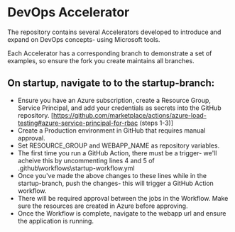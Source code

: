 # DevOps Accelerator

The repository contains several Accelerators developed to introduce and expand on DevOps concepts- using Microsoft tools.

Each Accelerator has a corresponding branch to demonstrate a set of examples, so ensure the fork you create maintains all branches.

## On startup, navigate to to the startup-branch:
- Ensure you have an Azure subscription, create a Resource Group, Service Principal, and add your credentials as secrets into the GitHub repository. [https://github.com/marketplace/actions/azure-load-testing#azure-service-principal-for-rbac (steps 1-3)]
- Create a Production environment in GitHub that requires manual approval.
- Set RESOURCE_GROUP and WEBAPP_NAME as repository variables.
- The first time you run a GitHub Action, there must be a trigger- we'll acheive this by uncommenting lines 4 and 5 of .github\workflows\startup-workflow.yml 
- Once you've made the above changes to these lines while in the startup-branch, push the changes- this will trigger a GitHub Action workflow.
- There will be required approval between the jobs in the Workflow. Make sure the resources are created in Azure before approving.
- Once the Workflow is complete, navigate to the webapp url and ensure the application is running.
